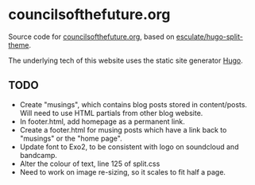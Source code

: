 # councilsofthefuture.org
Source code for [councilsofthefuture.org](https://www.councilsofthefuture.org/), based on [esculate/hugo-split-theme](https://github.com/escalate/hugo-split-theme).

The underlying tech of this website uses the static site generator [Hugo](https://gohugo.io/).

## TODO
- Create "musings", which contains blog posts stored in content/posts. Will need to use HTML partials from other blog website.
- In footer.html, add homepage as a permanent link.
- Create a footer.html for musing posts which have a link back to "musings" or the "home page".
- Update font to Exo2, to be consistent with logo on soundcloud and bandcamp.
- Alter the colour of text, line 125 of split.css
- Need to work on image re-sizing, so it scales to fit half a page.